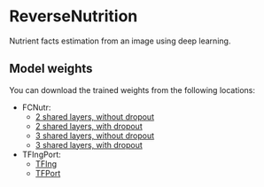 # ReverseNutrition
Nutrient facts estimation from an image using deep learning.

## Model weights
You can download the trained weights from the following locations:

- FCNutr:
    - [2 shared layers, without dropout](https://unioviedo-my.sharepoint.com/:u:/g/personal/uo270571_uniovi_es/EYi15nXe1g9Ckf6_QC3lZU8B3e4Ca5ld_GBECVoVoua9PQ?e=HCSF55)
    - [2 shared layers, with dropout](https://unioviedo-my.sharepoint.com/:u:/g/personal/uo270571_uniovi_es/EWoofaqiunJMgiGDgjHHgh4BazqDe8GjLQG0UsgC45kzTA?e=uKqzuK)
    - [3 shared layers, without dropout](https://unioviedo-my.sharepoint.com/:u:/g/personal/uo270571_uniovi_es/EcYbOjg2Np1HjfctRXzpWF4BCCX1mrcD8BtHvYrnZ0b3Mw?e=vZdUFM)
    - [3 shared layers, with dropout](https://unioviedo-my.sharepoint.com/:u:/g/personal/uo270571_uniovi_es/ESXMn_Jog-hJh3UNYJamuuwBvIPmULT6RRy1tf1APtZu2A?e=aMgRhb)
- TFIngPort:
    - [TFIng](https://unioviedo-my.sharepoint.com/:u:/g/personal/uo270571_uniovi_es/EUsDufrgQypPrzX9D8GPuy8BkkrR4T-PnFxSqPB-NwCb_w?e=MryhAk)
    - [TFPort](https://unioviedo-my.sharepoint.com/:u:/g/personal/uo270571_uniovi_es/EXQFL1UfSBpBtZEN8PIJ1mEBQBK8LfsvlBxVyRzhQzASmQ?e=XRxqSM)